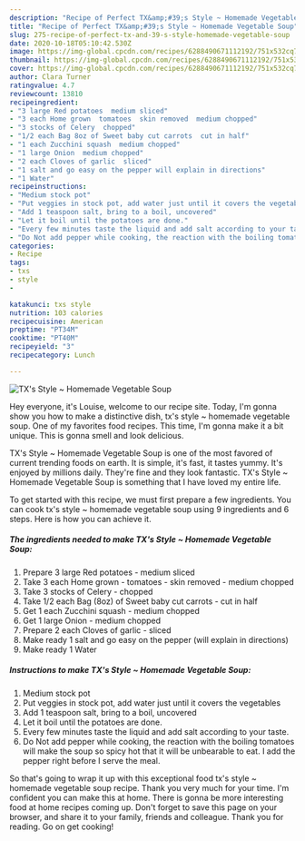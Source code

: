 ```yaml
---
description: "Recipe of Perfect TX&amp;#39;s Style ~ Homemade Vegetable Soup"
title: "Recipe of Perfect TX&amp;#39;s Style ~ Homemade Vegetable Soup"
slug: 275-recipe-of-perfect-tx-and-39-s-style-homemade-vegetable-soup
date: 2020-10-18T05:10:42.530Z
image: https://img-global.cpcdn.com/recipes/6288490671112192/751x532cq70/txs-style-homemade-vegetable-soup-recipe-main-photo.jpg
thumbnail: https://img-global.cpcdn.com/recipes/6288490671112192/751x532cq70/txs-style-homemade-vegetable-soup-recipe-main-photo.jpg
cover: https://img-global.cpcdn.com/recipes/6288490671112192/751x532cq70/txs-style-homemade-vegetable-soup-recipe-main-photo.jpg
author: Clara Turner
ratingvalue: 4.7
reviewcount: 13810
recipeingredient:
- "3 large Red potatoes  medium sliced"
- "3 each Home grown  tomatoes  skin removed  medium chopped"
- "3 stocks of Celery  chopped"
- "1/2 each Bag 8oz of Sweet baby cut carrots  cut in half"
- "1 each Zucchini squash  medium chopped"
- "1 large Onion  medium chopped"
- "2 each Cloves of garlic  sliced"
- "1 salt and go easy on the pepper will explain in directions"
- "1 Water"
recipeinstructions:
- "Medium stock pot"
- "Put veggies in stock pot, add water just until it covers the vegetables"
- "Add 1 teaspoon salt, bring to a boil, uncovered"
- "Let it boil until the potatoes are done."
- "Every few minutes taste the liquid and add salt according to your taste."
- "Do Not add pepper while cooking, the reaction with the boiling tomatoes will make the soup so spicy hot that it will be unbearable to eat. I add the pepper right before I serve the meal."
categories:
- Recipe
tags:
- txs
- style
- 

katakunci: txs style  
nutrition: 103 calories
recipecuisine: American
preptime: "PT34M"
cooktime: "PT40M"
recipeyield: "3"
recipecategory: Lunch

---
```



![TX&#39;s Style ~ Homemade Vegetable Soup](https://img-global.cpcdn.com/recipes/6288490671112192/751x532cq70/txs-style-homemade-vegetable-soup-recipe-main-photo.jpg)

Hey everyone, it's Louise, welcome to our recipe site. Today, I'm gonna show you how to make a distinctive dish, tx&#39;s style ~ homemade vegetable soup. One of my favorites food recipes. This time, I'm gonna make it a bit unique. This is gonna smell and look delicious.



TX&#39;s Style ~ Homemade Vegetable Soup is one of the most favored of current trending foods on earth. It is simple, it's fast, it tastes yummy. It's enjoyed by millions daily. They're fine and they look fantastic. TX&#39;s Style ~ Homemade Vegetable Soup is something that I have loved my entire life.


To get started with this recipe, we must first prepare a few ingredients. You can cook tx&#39;s style ~ homemade vegetable soup using 9 ingredients and 6 steps. Here is how you can achieve it.

<!--inarticleads1-->

##### The ingredients needed to make TX&#39;s Style ~ Homemade Vegetable Soup:

1. Prepare 3 large Red potatoes - medium sliced
1. Take 3 each Home grown - tomatoes - skin removed - medium chopped
1. Take 3 stocks of Celery - chopped
1. Take 1/2 each Bag (8oz) of Sweet baby cut carrots - cut in half
1. Get 1 each Zucchini squash - medium chopped
1. Get 1 large Onion - medium chopped
1. Prepare 2 each Cloves of garlic - sliced
1. Make ready 1 salt and go easy on the pepper (will explain in directions)
1. Make ready 1 Water




<!--inarticleads2-->

##### Instructions to make TX&#39;s Style ~ Homemade Vegetable Soup:

1. Medium stock pot
1. Put veggies in stock pot, add water just until it covers the vegetables
1. Add 1 teaspoon salt, bring to a boil, uncovered
1. Let it boil until the potatoes are done.
1. Every few minutes taste the liquid and add salt according to your taste.
1. Do Not add pepper while cooking, the reaction with the boiling tomatoes will make the soup so spicy hot that it will be unbearable to eat. I add the pepper right before I serve the meal.




So that's going to wrap it up with this exceptional food tx&#39;s style ~ homemade vegetable soup recipe. Thank you very much for your time. I'm confident you can make this at home. There is gonna be more interesting food at home recipes coming up. Don't forget to save this page on your browser, and share it to your family, friends and colleague. Thank you for reading. Go on get cooking!

